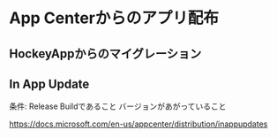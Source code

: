 # App Centerからのアプリ配布

## HockeyAppからのマイグレーション

## In App Update

条件: Release Buildであること
バージョンがあがっていること

https://docs.microsoft.com/en-us/appcenter/distribution/inappupdates